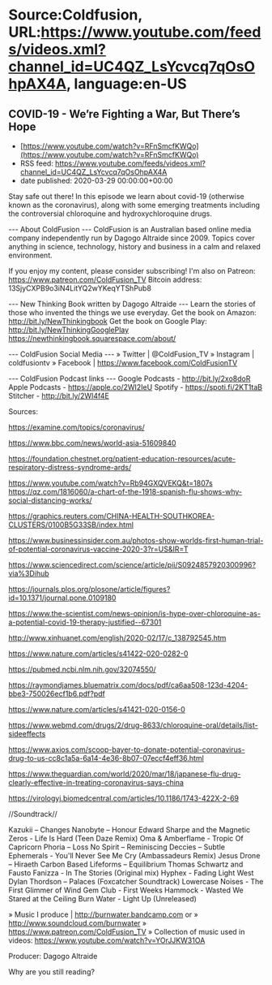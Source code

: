 # Source:Coldfusion, URL:https://www.youtube.com/feeds/videos.xml?channel_id=UC4QZ_LsYcvcq7qOsOhpAX4A, language:en-US

## COVID-19 - We’re Fighting a War, But There’s Hope
 - [https://www.youtube.com/watch?v=RFnSmcfKWQo](https://www.youtube.com/watch?v=RFnSmcfKWQo)
 - RSS feed: https://www.youtube.com/feeds/videos.xml?channel_id=UC4QZ_LsYcvcq7qOsOhpAX4A
 - date published: 2020-03-29 00:00:00+00:00

Stay safe out there! 
In this episode we learn about covid-19 (otherwise known as the coronavirus), along with some emerging treatments including the controversial chloroquine and hydroxychloroquine drugs.

--- About ColdFusion ---
ColdFusion is an Australian based online media company independently run by Dagogo Altraide since 2009. Topics cover anything in science, technology, history and business in a calm and relaxed environment. 

If you enjoy my content, please consider subscribing!
I'm also on Patreon: https://www.patreon.com/ColdFusion_TV
Bitcoin address: 13SjyCXPB9o3iN4LitYQ2wYKeqYTShPub8

--- New Thinking Book written by Dagogo Altraide ---
Learn the stories of those who invented the things we use everyday.
Get the book on Amazon: http://bit.ly/NewThinkingbook
Get the book on Google Play: http://bit.ly/NewThinkingGooglePlay
https://newthinkingbook.squarespace.com/about/

--- ColdFusion Social Media ---
» Twitter | @ColdFusion_TV
» Instagram | coldfusiontv
» Facebook | https://www.facebook.com/ColdFusionTV

--- ColdFusion Podcast links ---
Google Podcasts - http://bit.ly/2xo8doR
Apple Podcasts - https://apple.co/2WI2IeU
Spotify - https://spoti.fi/2KT1taB
Stitcher - http://bit.ly/2WI4f4E

Sources:

https://examine.com/topics/coronavirus/

https://www.bbc.com/news/world-asia-51609840

https://foundation.chestnet.org/patient-education-resources/acute-respiratory-distress-syndrome-ards/

https://www.youtube.com/watch?v=Rb94GXQVEKQ&t=1807s 
https://qz.com/1816060/a-chart-of-the-1918-spanish-flu-shows-why-social-distancing-works/

https://graphics.reuters.com/CHINA-HEALTH-SOUTHKOREA-CLUSTERS/0100B5G33SB/index.html

https://www.businessinsider.com.au/photos-show-worlds-first-human-trial-of-potential-coronavirus-vaccine-2020-3?r=US&IR=T

https://www.sciencedirect.com/science/article/pii/S0924857920300996?via%3Dihub

https://journals.plos.org/plosone/article/figures?id=10.1371/journal.pone.0109180

https://www.the-scientist.com/news-opinion/is-hype-over-chloroquine-as-a-potential-covid-19-therapy-justified--67301

http://www.xinhuanet.com/english/2020-02/17/c_138792545.htm

https://www.nature.com/articles/s41422-020-0282-0

https://pubmed.ncbi.nlm.nih.gov/32074550/

https://raymondjames.bluematrix.com/docs/pdf/ca6aa508-123d-4204-bbe3-750026ecf1b6.pdf?pdf

https://www.nature.com/articles/s41421-020-0156-0

https://www.webmd.com/drugs/2/drug-8633/chloroquine-oral/details/list-sideeffects


https://www.axios.com/scoop-bayer-to-donate-potential-coronavirus-drug-to-us-cc8c1a5a-6a14-4e36-8b07-07eccf4eff36.html

https://www.theguardian.com/world/2020/mar/18/japanese-flu-drug-clearly-effective-in-treating-coronavirus-says-china

https://virologyj.biomedcentral.com/articles/10.1186/1743-422X-2-69


//Soundtrack//

Kazukii – Changes
Nanobyte – Honour
Edward Sharpe and the Magnetic Zeros - Life Is Hard (Teen Daze Remix)
Oma & Amberflame - Tropic Of Capricorn
Phoria – Loss
No Spirit – Reminiscing
Deccies – Subtle
Ephemerals - You'll Never See Me Cry (Ambassadeurs Remix)
Jesus Drone – Hiraeth
Carbon Based Lifeforms – Equilibrium
Thomas Schwartz and Fausto Fanizza - In The Stories (Original mix)
Hyphex - Fading Light
West Dylan Thordson – Palaces (Foxcatcher Soundtrack)
Lowercase Noises - The First Glimmer of Wind
Gem Club - First Weeks
Hammock - Wasted We Stared at the Ceiling
Burn Water - Light Up (Unreleased)


» Music I produce | http://burnwater.bandcamp.com or 
» http://www.soundcloud.com/burnwater
» https://www.patreon.com/ColdFusion_TV
» Collection of music used in videos: https://www.youtube.com/watch?v=YOrJJKW31OA

Producer: Dagogo Altraide

Why are you still reading?

